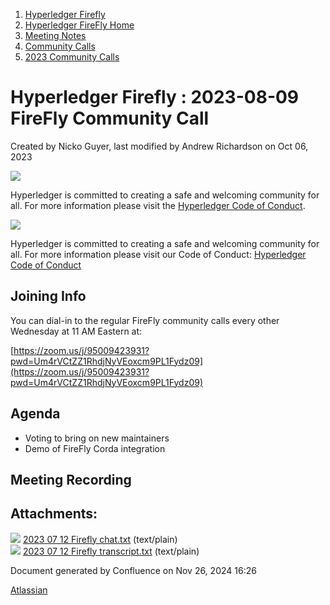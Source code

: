 1. [Hyperledger Firefly](index.html)
2. [Hyperledger FireFly Home](Hyperledger-FireFly-Home_20152345.html)
3. [Meeting Notes](Meeting-Notes_20156412.html)
4. [Community Calls](Community-Calls_20154671.html)
5. [2023 Community Calls](2023-Community-Calls_20156654.html)

# Hyperledger Firefly : 2023-08-09 FireFly Community Call

Created by Nicko Guyer, last modified by Andrew Richardson on Oct 06, 2023

![](https://wiki.hyperledger.org/download/attachments/2392771/welcome.png?version=2&modificationDate=1572450107000&api=v2)

Hyperledger is committed to creating a safe and welcoming community for all. For more information please visit the [Hyperledger Code of Conduct](https://lf-hyperledger.atlassian.net/wiki/spaces/HYP/pages/19595281/Hyperledger+Code+of+Conduct).

![](https://wiki.hyperledger.org/download/attachments/29034696/Antitrustnotice.png?version=1&modificationDate=1581695654000&api=v2)

Hyperledger is committed to creating a safe and welcoming community for all. For more information please visit our Code of Conduct: [Hyperledger Code of Conduct](https://lf-hyperledger.atlassian.net/wiki/spaces/HYP/pages/19595281/Hyperledger+Code+of+Conduct)

## Joining Info

You can dial-in to the regular FireFly community calls every other Wednesday at 11 AM Eastern at:

[https://zoom.us/j/95009423931?pwd=Um4rVCtZZ1RhdjNyVEoxcm9PL1Fydz09](https://zoom.us/j/95009423931?pwd=Um4rVCtZZ1RhdjNyVEoxcm9PL1Fydz09)

## Agenda

- Voting to bring on new maintainers
- Demo of FireFly Corda integration

## Meeting Recording

## Attachments:

![](images/icons/bullet_blue.gif) [2023 07 12 Firefly chat.txt](attachments/20155059/20156686.txt) (text/plain)  
![](images/icons/bullet_blue.gif) [2023 07 12 Firefly transcript.txt](attachments/20155059/20156687.txt) (text/plain)

Document generated by Confluence on Nov 26, 2024 16:26

[Atlassian](http://www.atlassian.com/)
